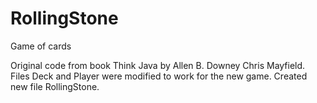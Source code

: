 # RollingStone
Game of cards

Original code from book Think Java by Allen B. Downey Chris Mayfield. 
Files Deck and Player were modified to work for the new game.
Created new file RollingStone.

